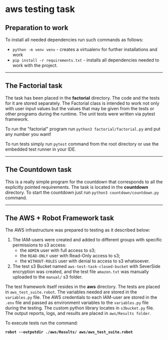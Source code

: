 # aws testing task

## Preparation to work

To install all needed dependencies run such commands as follows:
* `python -m venv venv` - creates a virtualenv for further installations and work
* `pip install -r requirements.txt` - installs all dependencies needed to work with the project.
---
## The Factorial task
The task has been placed in the <b>factorial</b> directory. The code and the tests for it are stored separately. The Factorial class is intended to work not only with user input values but the values that may be given from the tests or other programs during the runtime. The unit tests were written via pytest framework.

To run the "factorial" program run `python3 factorial/factorial.py` and put any number you want!

To run tests simply run `pytest` command from the root directory or use the embedded test runner in your IDE.

---
## The Countdown task
This is a really simple program for the countdown that corresponds to all the explicitly pointed requirements. The task is located in the <b>countdown</b> directory. To start the countdown just run `python3 countdown/countdown.py` command.

---
## The AWS + Robot Framework task
The AWS infrastructure was prepared to testing as it described below:
1. The IAM-users were created and added to different groups with specific permissions to s3 access: 
    * the `ADMIN` user with full access to s3;
    * the `READ-ONLY` user with Read-Only access to s3;
    * the `WITHOUT-ROLES` user with denial to access to s3 whatsoever.
2. The test s3 Bucket named `aws-test-task-closed-bucket` with SeverSide encryption was created, and the test file `amazon.txt` was manually uploaded to the `manual/` s3 folder.

The test framework itself resides in the <b>aws</b> directory. The tests are placed in `aws_test_suite.robot`. The variables needed are stored in the `variables.py` file.
The AWS credentials to each IAM-user are stored in the `.env` file and passed as environment variables to the `variables.py` file during the testing.
 The custom python library locates in `s3bucket.py` file.  The output reports, logs, and results are placed in `aws/Results folder`.
 
 To execute tests run the command:

 <b>`robot --outputdir ./aws/Results/ aws/aws_test_suite.robot `</b>

